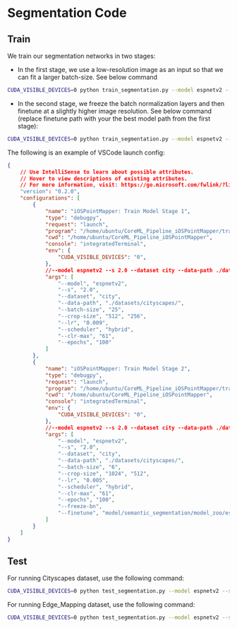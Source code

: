 # Segmentation Code

## Train

We train our segmentation networks in two stages:
- In the first stage, we use a low-resolution image as an input so that we can fit a larger batch-size. See below command
```bash
CUDA_VISIBLE_DEVICES=0 python train_segmentation.py --model espnetv2 --s 2.0 --dataset city --data-path ./datasets/cityscapes/ --batch-size 25 --crop-size 512 256 --lr 0.009 --scheduler hybrid --clr-max 61 --epochs 100
```

- In the second stage, we freeze the batch normalization layers and then finetune at a slightly higher image resolution. See below command (replace finetune path with your the best model path from the first stage):
```bash
CUDA_VISIBLE_DEVICES=0 python train_segmentation.py --model espnetv2 --s 2.0 --dataset city --data-path ./datasets/cityscapes/ --batch-size 6 --crop-size 1024 512 --lr 0.005 --scheduler hybrid --clr-max 61 --epochs 100 --freeze-bn --finetune ./results_segmentation/model_espnetv2_city/s_2.0_sch_hybrid_loss_ce_res_512_sc_0.25_0.5/20250331-071431/espnetv2_2.0_512_best.pth
```

The following is an example of VSCode launch config:
```json
{
    // Use IntelliSense to learn about possible attributes.
    // Hover to view descriptions of existing attributes.
    // For more information, visit: https://go.microsoft.com/fwlink/?linkid=830387
    "version": "0.2.0",
    "configurations": [
        {
            "name": "iOSPointMapper: Train Model Stage 1",
            "type": "debugpy",
            "request": "launch",
            "program": "/home/ubuntu/CoreML_Pipeline_iOSPointMapper/train_segmentation.py",
            "cwd": "/home/ubuntu/CoreML_Pipeline_iOSPointMapper",
            "console": "integratedTerminal",
            "env": {
                "CUDA_VISIBLE_DEVICES": "0",
            },
            //--model espnetv2 --s 2.0 --dataset city --data-path ./datasets/cityscapes/ --batch-size 25 --crop-size 512 256 --lr 0.009 --scheduler hybrid --clr-max 61 --epochs 100
            "args": [
                "--model", "espnetv2",
                "--s", "2.0",
                "--dataset", "city",
                "--data-path", "./datasets/cityscapes/",
                "--batch-size", "25",
                "--crop-size", "512", "256",
                "--lr", "0.009",
                "--scheduler", "hybrid",
                "--clr-max", "61",
                "--epochs", "100"
            ]
        },
        {
            "name": "iOSPointMapper: Train Model Stage 2",
            "type": "debugpy",
            "request": "launch",
            "program": "/home/ubuntu/CoreML_Pipeline_iOSPointMapper/train_segmentation.py",
            "cwd": "/home/ubuntu/CoreML_Pipeline_iOSPointMapper",
            "console": "integratedTerminal",
            "env": {
                "CUDA_VISIBLE_DEVICES": "0",
            },
            //--model espnetv2 --s 2.0 --dataset city --data-path ./datasets/cityscapes/ --batch-size 6 --crop-size 1024 512 --lr 0.005 --scheduler hybrid --clr-max 61 --epochs 100 --freeze-bn --finetune model/semantic_segmentation/model_zoo/espnetv2/espnetv2_s_2.0_city_1024x512.pth
            "args": [
                "--model", "espnetv2",
                "--s", "2.0",
                "--dataset", "city",
                "--data-path", "./datasets/cityscapes/",
                "--batch-size", "6",
                "--crop-size", "1024", "512",
                "--lr", "0.005",
                "--scheduler", "hybrid",
                "--clr-max", "61",
                "--epochs", "100",
                "--freeze-bn",
                "--finetune", "model/semantic_segmentation/model_zoo/espnetv2/espnetv2_s_2.0_city_1024x512.pth"
            ]
        }
    ]
}
```

## Test

For running Cityscapes dataset, use the following command:
```bash
CUDA_VISIBLE_DEVICES=0 python test_segmentation.py --model espnetv2 --s 2.0 --dataset city --data-path ./datasets/cityscapes/ --split val --im-size 1024 512 --weights-test model/semantic_segmentation/model_zoo/espnetv2/espnetv2_s_2.0_city_1024x512.pth
```

For running Edge_Mapping dataset, use the following command:
```bash
CUDA_VISIBLE_DEVICES=0 python test_segmentation.py --model espnetv2 --s 2.0 --dataset edge_mapping --data-path ./datasets/edge_mapping/NorthSeattle_1118 --split val --im-size 1024 512 --weights-test model/semantic_segmentation/model_zoo/espnetv2/espnetv2_s_2.0_city_1024x512.pth
```